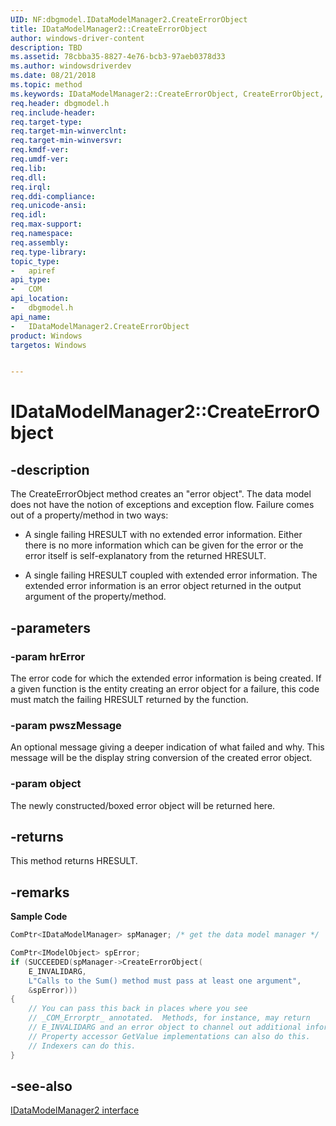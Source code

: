 ```yaml
---
UID: NF:dbgmodel.IDataModelManager2.CreateErrorObject
title: IDataModelManager2::CreateErrorObject
author: windows-driver-content
description: TBD
ms.assetid: 78cbba35-8827-4e76-bcb3-97aeb0378d33
ms.author: windowsdriverdev
ms.date: 08/21/2018
ms.topic: method
ms.keywords: IDataModelManager2::CreateErrorObject, CreateErrorObject, IDataModelManager2.CreateErrorObject, IDataModelManager2::CreateErrorObject, IDataModelManager2.CreateErrorObject
req.header: dbgmodel.h
req.include-header:
req.target-type:
req.target-min-winverclnt:
req.target-min-winversvr:
req.kmdf-ver:
req.umdf-ver:
req.lib:
req.dll:
req.irql: 
req.ddi-compliance:
req.unicode-ansi:
req.idl:
req.max-support:
req.namespace:
req.assembly:
req.type-library: 
topic_type: 
-	apiref
api_type: 
-	COM
api_location: 
-	dbgmodel.h
api_name: 
-	IDataModelManager2.CreateErrorObject
product: Windows
targetos: Windows


---
```


# IDataModelManager2::CreateErrorObject


## -description

The CreateErrorObject method creates an "error object". The data model does not have the notion of exceptions and exception flow. Failure comes out of a property/method in two ways: 

- A single failing HRESULT with no extended error information. Either there is no more information which can be given for the error or the error itself is self-explanatory from the returned HRESULT.

- A single failing HRESULT coupled with extended error information. The extended error information is an error object returned in the output argument of the property/method.


## -parameters

### -param hrError
The error code for which the extended error information is being created. If a given function is the entity creating an error object for a failure, this code must match the failing HRESULT returned by the function.

### -param pwszMessage
An optional message giving a deeper indication of what failed and why. This message will be the display string conversion of the created error object.

### -param object
The newly constructed/boxed error object will be returned here.

## -returns
This method returns HRESULT.

## -remarks

**Sample Code**

```cpp
ComPtr<IDataModelManager> spManager; /* get the data model manager */

ComPtr<IModelObject> spError;
if (SUCCEEDED(spManager->CreateErrorObject(
    E_INVALIDARG, 
    L"Calls to the Sum() method must pass at least one argument", 
    &spError)))
{
    // You can pass this back in places where you see 
    // _COM_Errorptr_ annotated.  Methods, for instance, may return 
    // E_INVALIDARG and an error object to channel out additional information.
    // Property accessor GetValue implementations can also do this.  
    // Indexers can do this.
}
```

## -see-also

[IDataModelManager2 interface](nn-dbgmodel-idatamodelmanager2.md)